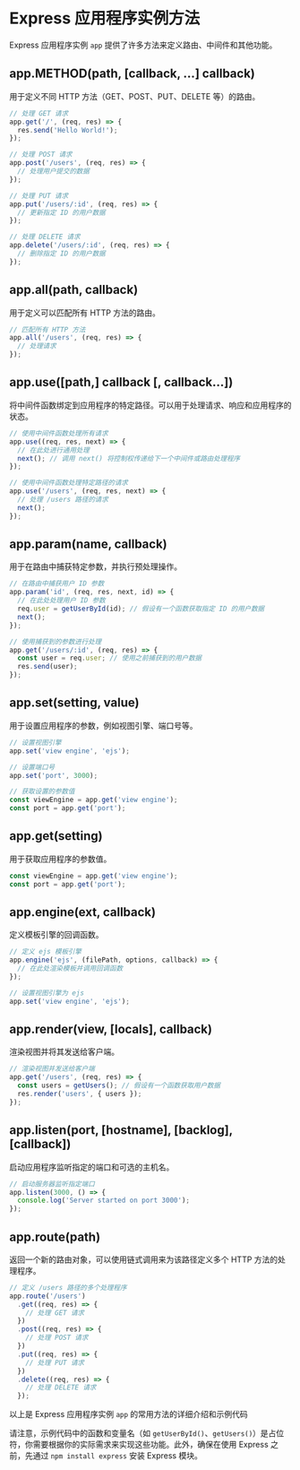 # Express 应用程序实例方法

Express 应用程序实例 `app` 提供了许多方法来定义路由、中间件和其他功能。

## app.METHOD(path, [callback, ...] callback)

用于定义不同 HTTP 方法（GET、POST、PUT、DELETE 等）的路由。

```javascript
// 处理 GET 请求
app.get('/', (req, res) => {
  res.send('Hello World!');
});

// 处理 POST 请求
app.post('/users', (req, res) => {
  // 处理用户提交的数据
});

// 处理 PUT 请求
app.put('/users/:id', (req, res) => {
  // 更新指定 ID 的用户数据
});

// 处理 DELETE 请求
app.delete('/users/:id', (req, res) => {
  // 删除指定 ID 的用户数据
});
```

## app.all(path, callback)

用于定义可以匹配所有 HTTP 方法的路由。

```javascript
// 匹配所有 HTTP 方法
app.all('/users', (req, res) => {
  // 处理请求
});
```

## app.use([path,] callback [, callback...])

将中间件函数绑定到应用程序的特定路径。可以用于处理请求、响应和应用程序的状态。

```javascript
// 使用中间件函数处理所有请求
app.use((req, res, next) => {
  // 在此处进行通用处理
  next(); // 调用 next() 将控制权传递给下一个中间件或路由处理程序
});

// 使用中间件函数处理特定路径的请求
app.use('/users', (req, res, next) => {
  // 处理 /users 路径的请求
  next();
});
```

## app.param(name, callback)

用于在路由中捕获特定参数，并执行预处理操作。

```javascript
// 在路由中捕获用户 ID 参数
app.param('id', (req, res, next, id) => {
  // 在此处处理用户 ID 参数
  req.user = getUserById(id); // 假设有一个函数获取指定 ID 的用户数据
  next();
});

// 使用捕获到的参数进行处理
app.get('/users/:id', (req, res) => {
  const user = req.user; // 使用之前捕获到的用户数据
  res.send(user);
});
```

## app.set(setting, value)

用于设置应用程序的参数，例如视图引擎、端口号等。

```javascript
// 设置视图引擎
app.set('view engine', 'ejs');

// 设置端口号
app.set('port', 3000);

// 获取设置的参数值
const viewEngine = app.get('view engine');
const port = app.get('port');
```

## app.get(setting)

用于获取应用程序的参数值。

```javascript
const viewEngine = app.get('view engine');
const port = app.get('port');
```

## app.engine(ext, callback)

定义模板引擎的回调函数。

```javascript
// 定义 ejs 模板引擎
app.engine('ejs', (filePath, options, callback) => {
  // 在此处渲染模板并调用回调函数
});

// 设置视图引擎为 ejs
app.set('view engine', 'ejs');
```

## app.render(view, [locals], callback)

渲染视图并将其发送给客户端。

```javascript
// 渲染视图并发送给客户端
app.get('/users', (req, res) => {
  const users = getUsers(); // 假设有一个函数获取用户数据
  res.render('users', { users });
});
```

## app.listen(port, [hostname], [backlog], [callback])

启动应用程序监听指定的端口和可选的主机名。

```javascript
// 启动服务器监听指定端口
app.listen(3000, () => {
  console.log('Server started on port 3000');
});
```

## app.route(path)

返回一个新的路由对象，可以使用链式调用来为该路径定义多个 HTTP 方法的处理程序。

```javascript
// 定义 /users 路径的多个处理程序
app.route('/users')
  .get((req, res) => {
    // 处理 GET 请求
  })
  .post((req, res) => {
    // 处理 POST 请求
  })
  .put((req, res) => {
    // 处理 PUT 请求
  })
  .delete((req, res) => {
    // 处理 DELETE 请求
  });
```

以上是 Express 应用程序实例 `app` 的常用方法的详细介绍和示例代码

请注意，示例代码中的函数和变量名（如 `getUserById()`、`getUsers()`）是占位符，你需要根据你的实际需求来实现这些功能。此外，确保在使用 Express 之前，先通过 `npm install express` 安装 Express 模块。

